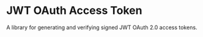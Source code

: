 JWT OAuth Access Token
======================

A library for generating and verifying signed JWT OAuth 2.0 access tokens.
